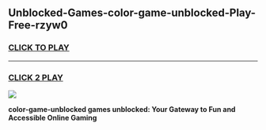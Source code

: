 
## Unblocked-Games-color-game-unblocked-Play-Free-rzyw0
<h3>
<a href="https://premium76.site?title=color-game-unblocked&ref=23A">CLICK TO PLAY</a></h3>
<hr>

<h3>
<a href="https://premium76.site?title=color-game-unblocked&ref=23A">CLICK 2 PLAY</a>
  
</h3>

<a href="https://premium76.site?title=color-game-unblocked&ref=23A"><img src="https://clearcache.store/games.png"></a>


**color-game-unblocked games unblocked: Your Gateway to Fun and Accessible Online Gaming**
